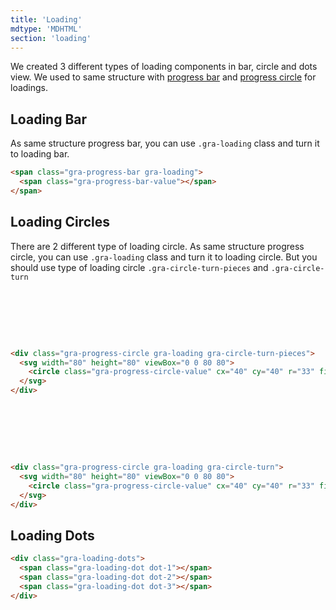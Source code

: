 ```yaml
---
title: 'Loading'
mdtype: 'MDHTML'
section: 'loading'
---
```


We created 3 different types of loading components in bar, circle and dots view. We used to same structure with [progress bar](/docs/progress 'progress bar') and [progress circle](/docs/progress 'progress circle') for loadings.


## Loading Bar

As same structure progress bar, you can use `.gra-loading` class and turn it to loading bar.

<div class="gra-doc-s-wrapper">
  <span class="gra-progress-bar gra-loading">
    <span class="gra-progress-bar-value"></span>
  </span>
</div>

```html
<span class="gra-progress-bar gra-loading">
  <span class="gra-progress-bar-value"></span>
</span>
```

## Loading Circles

There are 2 different type of loading circle. As same structure progress circle, you can use `.gra-loading` class and turn it to loading circle. But you should use type of loading circle `.gra-circle-turn-pieces` and `.gra-circle-turn`

<div class="gra-doc-s-wrapper">
  <div class="gra-progress-circle gra-loading gra-circle-turn-pieces">
    <svg width="80" height="80" viewBox="0 0 80 80">
      <circle class="gra-progress-circle-value" cx="40" cy="40" r="33" fill="none"></circle>
    </svg>
  </div>
</div>

```html
<div class="gra-progress-circle gra-loading gra-circle-turn-pieces">
  <svg width="80" height="80" viewBox="0 0 80 80">
    <circle class="gra-progress-circle-value" cx="40" cy="40" r="33" fill="none"></circle>
  </svg>
</div>
```

<div class="gra-doc-s-wrapper">
  <div class="gra-progress-circle gra-loading gra-circle-turn">
    <svg width="80" height="80" viewBox="0 0 80 80">
      <circle class="gra-progress-circle-value" cx="40" cy="40" r="33" fill="none"></circle>
    </svg>
  </div>
</div>

```html
<div class="gra-progress-circle gra-loading gra-circle-turn">
  <svg width="80" height="80" viewBox="0 0 80 80">
    <circle class="gra-progress-circle-value" cx="40" cy="40" r="33" fill="none"></circle>
  </svg>
</div>
```

## Loading Dots

<div class="gra-doc-s-wrapper">
  <div class="gra-loading-dots">
    <span class="gra-loading-dot dot-1"></span>
    <span class="gra-loading-dot dot-2"></span>
    <span class="gra-loading-dot dot-3"></span>
  </div>
</div>

```html
<div class="gra-loading-dots">
  <span class="gra-loading-dot dot-1"></span>
  <span class="gra-loading-dot dot-2"></span>
  <span class="gra-loading-dot dot-3"></span>
</div>
```

